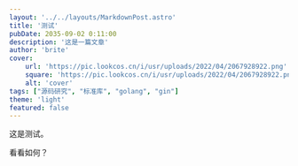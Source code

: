 ```yaml
---
layout: '../../layouts/MarkdownPost.astro'
title: '测试'
pubDate: 2035-09-02 0:11:00
description: '这是一篇文章'
author: 'brite'
cover:
    url: 'https://pic.lookcos.cn/i/usr/uploads/2022/04/2067928922.png'
    square: 'https://pic.lookcos.cn/i/usr/uploads/2022/04/2067928922.png'
    alt: 'cover'
tags: ["源码研究", "标准库", "golang", "gin"]
theme: 'light'
featured: false
---
```


这是测试。

看看如何？
